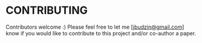 # CONTRIBUTING

Contributors welcome :) Please feel free to let me  [jbudzin@gmail.com] know if  you would like to contribute to this project and/or co-author a paper. 

